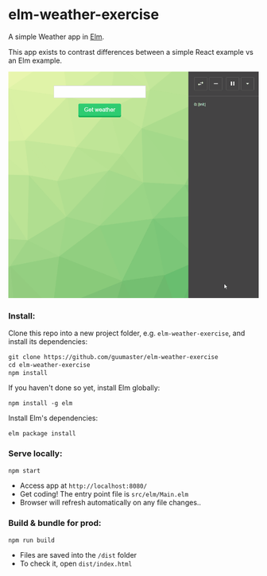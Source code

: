# elm-weather-exercise

A simple Weather app in [Elm](http://elm-lang.org/). 

This app exists to contrast differences between a simple React example vs an Elm example.

![Example](elm-weather.gif)


### Install:
Clone this repo into a new project folder, e.g. `elm-weather-exercise`, and install its dependencies:
```
git clone https://github.com/guumaster/elm-weather-exercise
cd elm-weather-exercise
npm install
```

If you haven't done so yet, install Elm globally:
```
npm install -g elm
```

Install Elm's dependencies:
```
elm package install
```

### Serve locally:
```
npm start
```
* Access app at `http://localhost:8080/`
* Get coding! The entry point file is `src/elm/Main.elm`
* Browser will refresh automatically on any file changes..


### Build & bundle for prod:
```
npm run build
```

* Files are saved into the `/dist` folder
* To check it, open `dist/index.html`
